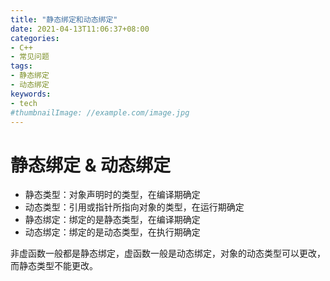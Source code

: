 ```yaml
---
title: "静态绑定和动态绑定"
date: 2021-04-13T11:06:37+08:00
categories:
- C++
- 常见问题
tags:
- 静态绑定
- 动态绑定
keywords:
- tech
#thumbnailImage: //example.com/image.jpg
---
```


<!--more-->
# 静态绑定 & 动态绑定
- 静态类型：对象声明时的类型，在编译期确定
- 动态类型：引用或指针所指向对象的类型，在运行期确定
- 静态绑定：绑定的是静态类型，在编译期确定
- 动态绑定：绑定的是动态类型，在执行期确定

非虚函数一般都是静态绑定，虚函数一般是动态绑定，对象的动态类型可以更改，而静态类型不能更改。



